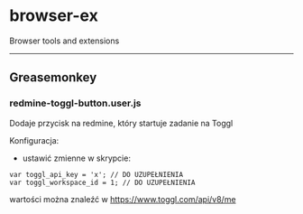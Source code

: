 # browser-ex
Browser tools and extensions

---

## Greasemonkey

### redmine-toggl-button.user.js

Dodaje przycisk na redmine, który startuje zadanie na Toggl

Konfiguracja:
- ustawić zmienne w skrypcie:
```
var toggl_api_key = 'x'; // DO UZUPEŁNIENIA
var toggl_workspace_id = 1; // DO UZUPEŁNIENIA
```
wartości można znaleźć w https://www.toggl.com/api/v8/me
